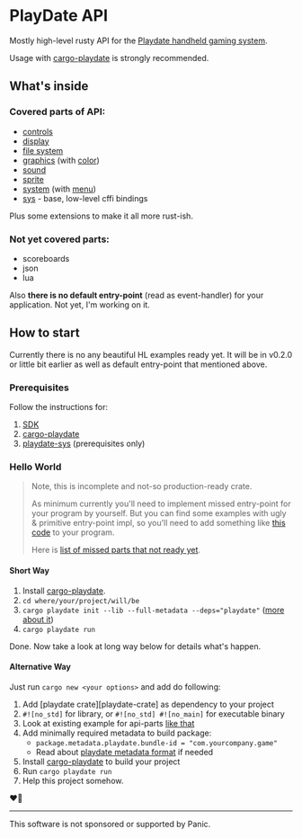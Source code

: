 # PlayDate API

Mostly high-level rusty API for the [Playdate handheld gaming system][playdate-website].

Usage with [cargo-playdate][cargo-playdate-crate] is strongly recommended.


[cargo-playdate-crate]: https://crates.io/crates/cargo-playdate
[playdate-website]: https://play.date/


## What's inside

### Covered parts of API:

- [controls](https://crates.io/crates/playdate-controls)
- [display](https://crates.io/crates/playdate-display)
- [file system](https://crates.io/crates/playdate-fs)
- [graphics](https://crates.io/crates/playdate-graphics) (with [color](https://crates.io/crates/playdate-color))
- [sound](https://crates.io/crates/playdate-sound)
- [sprite](https://crates.io/crates/playdate-sprite)
- [system](https://crates.io/crates/playdate-system) (with [menu](https://crates.io/crates/playdate-menu))
- [sys](https://crates.io/crates/playdate-sys) - base, low-level cffi bindings

Plus some extensions to make it all more rust-ish.


### Not yet covered parts:

- scoreboards
- json
- lua

Also __there is no default entry-point__ (read as event-handler) for your application.
Not yet, I'm working on it.


## How to start

Currently there is no any beautiful HL examples ready yet.
It will be in v0.2.0 or little bit earlier as well as default entry-point that mentioned above.

### Prerequisites

Follow the instructions for:
1. [SDK](https://sdk.play.date/Inside%20Playdate%20with%20C.html#_prerequisites)
1. [cargo-playdate](https://github.com/boozook/playdate/blob/main/cargo/README.md#prerequisites)
1. [playdate-sys](https://github.com/boozook/playdate/tree/main/api/sys#prerequisites) (prerequisites only)


### Hello World

> Note, this is incomplete and not-so production-ready crate.
>
> As minimum currently you'll need to implement missed entry-point for your program by yourself.
> But you can find some examples with ugly & primitive entry-point impl,
> so you'll need to add something like [this code][ugly-entry-point] to your program.
>
> Here is [list of missed parts that not ready yet](#not-yet-covered-parts).

[ugly-entry-point]: https://github.com/boozook/playdate/blob/main/api/sys/examples/hello-world.rs#L97-L138

#### Short Way

1. Install [cargo-playdate][].
1. `cd where/your/project/will/be`
1. `cargo playdate init --lib --full-metadata --deps="playdate"` ([more about it][cargo-playdate-hw])
1. `cargo playdate run`

Done. Now take a look at long way below for details what's happen.

#### Alternative Way

Just run `cargo new <your options>` and add do following:
1. Add [playdate crate][playdate-crate] as dependency to your project
1. `#![no_std]` for library, or `#![no_std] #![no_main]` for executable binary
1. Look at existing example for api-parts [like that][sprite-examples]
1. Add minimally required metadata to build package:
	- `package.metadata.playdate.bundle-id = "com.yourcompany.game"`
	- Read about [playdate metadata format][] if needed
1. Install [cargo-playdate][] to build your project
1. Run `cargo playdate run`
1. Help this project somehow.


❤️‍🔥


[sprite-examples]: https://github.com/boozook/playdate/tree/main/api/sprite/examples
[cargo-playdate]: https://crates.io/crates/cargo-playdate
[cargo-playdate-hw]: https://github.com/boozook/playdate/tree/main/cargo#hello-world
[playdate metadata format]: https://github.com/boozook/playdate/tree/main/support/build#metadata

- - -

This software is not sponsored or supported by Panic.
